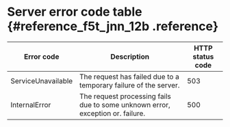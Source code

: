 # Server error code table {#reference_f5t_jnn_12b .reference}

|Error code|Description|HTTP status code|
|----------|-----------|----------------|
|ServiceUnavailable|The request has failed due to a temporary failure of the server.|503|
|InternalError|The request processing fails due to some unknown error, exception or. failure.|500|

